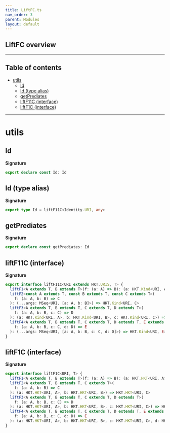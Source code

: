```yaml
---
title: LiftFC.ts
nav_order: 3
parent: Modules
layout: default
---
```


## LiftFC overview

---

<h2 class="text-delta">Table of contents</h2>

- [utils](#utils)
  - [Id](#id)
  - [Id (type alias)](#id-type-alias)
  - [getPrediates](#getprediates)
  - [liftF11C (interface)](#liftf11c-interface)
  - [liftF1C (interface)](#liftf1c-interface)

---

# utils

## Id

**Signature**

```ts
export declare const Id: Id
```

## Id (type alias)

**Signature**

```ts
export type Id = liftF11C<Identity.URI, any>
```

## getPrediates

**Signature**

```ts
export declare const getPrediates: Id
```

## liftF11C (interface)

**Signature**

```ts
export interface liftF11C<URI extends HKT.URIS, T> {
  liftF1<A extends T, B extends T>(f: (a: A) => B): (a: HKT.Kind<URI, A>) => HKT.Kind<URI, B>
  liftF2<const A extends T, const B extends T, const C extends T>(
    f: (a: A, b: B) => C
  ): (...args: MSeq<URI, [a: A, b: B]>) => HKT.Kind<URI, C>
  liftF3<A extends T, B extends T, C extends T, D extends T>(
    f: (a: A, b: B, c: C) => D
  ): (a: HKT.Kind<URI, A>, b: HKT.Kind<URI, B>, c: HKT.Kind<URI, C>) => HKT.Kind<URI, D>
  liftF4<A extends T, B extends T, C extends T, D extends T, E extends T>(
    f: (a: A, b: B, c: C, d: D) => E
  ): (...args: MSeq<URI, [a: A, b: B, c: C, d: D]>) => HKT.Kind<URI, E>
}
```

## liftF1C (interface)

**Signature**

```ts
export interface liftF1C<URI, T> {
  liftF1<A extends T, B extends T>(f: (a: A) => B): (a: HKT.HKT<URI, A>) => HKT.HKT<URI, B>
  liftF2<A extends T, B extends T, C extends T>(
    f: (a: A, b: B) => C
  ): (a: HKT.HKT<URI, A>, b: HKT.HKT<URI, B>) => HKT.HKT<URI, C>
  liftF3<A extends T, B extends T, C extends T, D extends T>(
    f: (a: A, b: B, c: C) => D
  ): (a: HKT.HKT<URI, A>, b: HKT.HKT<URI, B>, c: HKT.HKT<URI, C>) => HKT.HKT<URI, D>
  liftF4<A extends T, B extends T, C extends T, D extends T, E extends T>(
    f: (a: A, b: B, c: C, d: D) => E
  ): (a: HKT.HKT<URI, A>, b: HKT.HKT<URI, B>, c: HKT.HKT<URI, C>, d: HKT.HKT<URI, D>) => HKT.HKT<URI, E>
}
```

